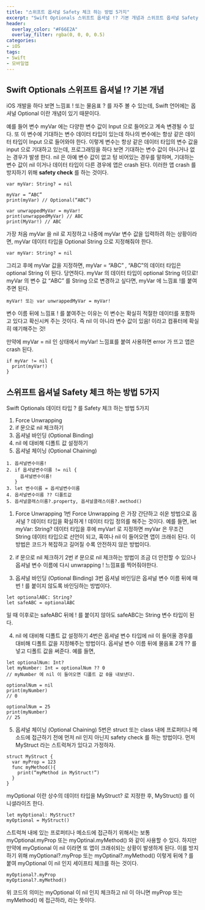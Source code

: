 ```yaml
---
title: "스위프트 옵셔널 Safety 체크 하는 방법 5가지"
excerpt: "Swift Optionals 스위프트 옵셔널 !? 기본 개념과 스위프트 옵셔널 Safety 체크 하는 방법 5가지. 알아보자"
header:
  overlay_color: "#F66E2A"
  overlay_filter: rgba(0, 0, 0, 0.5)
categories:
- iOS
tags:
- Swift
- 모바일앱
---
```



## Swift Optionals 스위프트 옵셔널 !? 기본 개념
iOS 개발을 하다 보면 느낌표 ! 또는 물음표 ? 를 자주 볼 수 있는데, Swift 언어에는 옵셔널 Optional 이란 개념이 있기 때문이다.

예를 들어 변수 myVar 에는 다양한 변수 값이 Input 으로 들어오고 계속 변경될 수 있다. 또 이 변수에 기대하는 변수 데이터 타입이 있는데 하나의 변수에는 항상 같은 데이터 타입이 Input 으로 들어와야 한다. 이렇게 변수는 항상 같은 데이터 타입의 변수 값을 input 으로 기대하고 있는데, 프로그래밍을 하다 보면 기대하는 변수 값이 아니거나 없는 경우가 발생 한다. nil 은 아예 변수 값이 없고 텅 비어있는 경우를 말하며, 기대하는 변수 값이 nil 이거나 데이터 타입이 다른 경우에 앱은 crash 된다. 이러한 앱 crash 를 방지하기 위해 **safety check** 를 하는 것이다.


```
var myVar: String? = nil

myVar = “ABC”
print(myVar) // Optional(“ABC”)

var unwrappedMyVar = myVar!
print(unwrappedMyVar) // ABC
print(MyVar!) // ABC
```


가장 처음 myVar 을 nil 로 지정하고 나중에 myVar 변수 값을 입력하려 하는 상황이라면, myVar 데이터 타입을 Optional String 으로 지정해줘야 한다.

`var myVar: String? = nil`

그리고 후에 myVar 값을 지정하면, myVar = “ABC” , “ABC”의 데이터 타입은 optional String 이 된다. 당연하다. myVar 의 데이터 타입이 optional String 이므로! myVar 의 변수 값 “ABC” 를 String 으로 변경하고 싶다면, myVar 에 느낌표 !를 붙여주면 된다.

`myVar! 또는 var unwrappedMyVar = myVar!`

변수 이름 뒤에 느낌표 ! 를 붙여주는 이유는 이 변수는 확실히 적절한 데이터를 포함하고 있다고 확신시켜 주는 것이다. 즉 nil 이 아니라 변수 값이 있음! 이라고 컴퓨터에 확실히 얘기해주는 것!

만약에 myVar = nil 인 상태에서 myVar! 느낌표를 붙여 사용하면 error 가 뜨고 앱은 crash 된다.

```
if myVar != nil {
  print(myVar!)
}
```


## 스위프트 옵셔널 Safety 체크 하는 방법 5가지
Swift Optionals 데이터 타입 ? 를 Safety 체크 하는 방법 5가지
1. Force Unwrapping
2. if 문으로 nil 체크하기
3. 옵셔널 바인딩 (Optional Binding)
4. nil 에 대비해 디폴트 값 설정하기
5. 옵셔널 체이닝 (Optional Chaining)

```
1. 옵셔널변수이름!
2. if 옵셔널변수이름 != nil {
     옵셔널변수이름!
   }
3. let 변수이름 = 옵셔널변수이름
4. 옵셔널변수이름 ?? 디폴트값
5. 옵셔널클래스이름?.property, 옵셔널클래스이름?.method()
```

1. Force Unwrapping
1번 Force Unwrapping 은 가장 간단하고 쉬운 방법으로 옵셔널 ? 데이터 타입을 확실하게 ! 데이터 타입 정의를 해주는 것이다. 예를 들면, let myVar: String? 데이터 타입을 후에 myVar! 로 지정하면 myVar 은 무조건 String 데이터 타입으로 선언이 되고, 혹여나 nil 이 들어오면 앱이 크래쉬 된다. 이 방법은 코드가 복잡하고 길어질 수록 안전하지 않은 방법이다.

2. if 문으로 nil 체크하기
2번 if 문으로 nil 체크하는 방법이 조금 더 안전할 수 있으나 옵셔널 변수 이름에 다시 unwrapping ! 느낌표를 찍어줘야한다.

3. 옵셔널 바인딩 (Optional Binding)
3번 옵셔널 바인딩은 옵셔널 변수 이름 뒤에 매번 ! 를 붙이지 않도록 바인딩하는 방법이다.

```
let optionalABC: String?
let safeABC = optionalABC
```

일 때 이후로는 safeABC 뒤에 ! 를 붙이지 않아도 safeABC는 String 변수 타입이 된다.

4. nil 에 대비해 디폴트 값 설정하기
4번은 옵셔널 변수 타입에 nil 이 들어올 경우를 대비해 디폴트 값을 지정해주는 방법이다. 옵셔널 변수 이름 뒤에 물음표 2개 ?? 를 넣고 디폴트 값을 써준다. 예를 들면,

```
let optionalNum: Int?
let myNumber: Int = optionalNum ?? 0
// myNumber 에 nil 이 들어오면 디폴트 값 0을 내보낸다.

optionalNum = nil
print(myNumber)
// 0

optionalNum = 25
print(myNumber)
// 25
```

5. 옵셔널 체이닝 (Optional Chaining)
5번은 struct 또는 class 내에 프로퍼티나 메소드에 접근하기 전에 먼저 nil 인지 아닌지 safety check 를 하는 방법이다. 먼저 MyStruct 라는 스트럭쳐가 있다고 가정하자.

```
struct MyStruct {
  var myProp = 123
  func myMethod(){
    print(“myMethod in MyStruct!”)
  }
}
```

myOptional 이란 상수의 데이터 타입을 MyStruct? 로 지정한 후, MyStruct() 를 이니셜라이즈 한다.

```
let myOptional: MyStruct?
myOptional = MyStruct()
```

스트럭쳐 내에 있는 프로퍼티나 메소드에 접근하기 위해서는 보통 myOptional.myProp 또는 myOptinal.myMethod() 와 같이 사용할 수 있다. 하지만 만약에 myOptional 이 nil 이라면 또 앱이 크래쉬되는 상황이 발생하게 된다. 이를 방지하기 위해 myOptional?.myProp 또는 myOptinal?.myMethod() 이렇게 뒤에 ? 를 붙여 myOptional 이 nil 인지 세이프티 체크를 하는 것이다.

```
myOptional?.myProp
myOptional?.myMethod()
```

위 코드의 의미는 myOptional 이 nil 인지 체크하고 nil 이 아니면 myProp 또는 myMethod() 에 접근하라, 라는 뜻이다.
